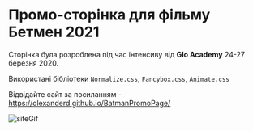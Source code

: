 # Промо-сторінка для фільму Бетмен 2021
Сторінка була розроблена під час інтенсиву від **Glo Academy** 24-27 березня 2020. 

Використані бібліотеки `Normalize.css`, `Fancybox.css`, `Animate.css`

Відвідайте сайт за посиланням - https://olexanderd.github.io/BatmanPromoPage/

![siteGif](/batmanDemo1.gif "Site gif demonstration")

